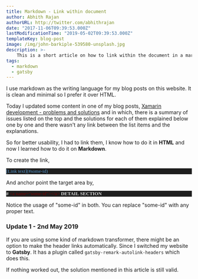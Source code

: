 ```yaml
---
title: Markdown - Link within document
author: Abhith Rajan
authorURL: http://twitter.com/abhithrajan
date: "2017-11-06T09:39:53.000Z"
lastModificationTime: "2019-05-02T09:39:53.000Z"
templateKey: blog-post
image: /img/john-barkiple-539580-unsplash.jpg
description: >-
    This is a short article on how to link within the document in a markdown (.md) file.
tags:
  - markdown
  - gatsby
---
```


I use markdown as the writing language for my blog posts on this website. It is clean and minimal so I prefer it over HTML.

Today I updated some content in one of my blog posts, [Xamarin development - problems and solutions](https://www.abhith.net/post/xamarin-development-problems-and-solutions/) and in which, there is a summary of issues listed on the top and the solutions for  each of them explained below one by one and there wasn't any link between the list items and the explanations.

So for better usability, I had to link them, I know how to do it in **HTML** and now I learned how to do it on **Markdown**.

To create the link,

<pre style="font-family:Consolas;font-size:13;color:gainsboro;background:#1e1e1e;"><span style="color:#569cd6;">[</span><span style="color:#569cd6;">Link&nbsp;text</span><span style="color:#569cd6;">](#some-id)</span>
</pre>

And anchor point the target area by,
<pre style="font-family:Consolas;font-size:13;color:gainsboro;background:#1e1e1e;"><span style="font-weight:bold;">#&nbsp;</span><span style="color:maroon;">&lt;a&nbsp;name=&quot;some-id&quot;&gt;&lt;/a&gt;</span><span style="font-weight:bold;">&nbsp;DETAIL&nbsp;SECTION</span>
</pre>

Notice the usage of "some-id" in both. You can replace "some-id" with any proper text.

### Update 1 - 2nd May 2019

If you are using some kind of markdown transformer, there might be an option to make the header links automatically. Since I switched my website to **Gatsby**. It has a plugin called `gatsby-remark-autolink-headers` which does this.

If nothing worked out, the solution mentioned in this article is still valid.